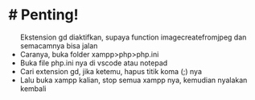 <h1># Penting! </h1>
<ul
  <li>Ekstension gd diaktifkan, supaya function imagecreatefromjpeg dan semacamnya bisa jalan</li>
  <li>Caranya, buka folder xampp>php>php.ini</li>
  <li>Buka file php.ini nya di vscode atau notepad</li>
  <li>Cari extension gd, jika ketemu, hapus titik koma (;) nya </li>
  <li>Lalu buka xampp kalian, stop semua xampp nya, kemudian nyalakan kembali</li>
</ul>

